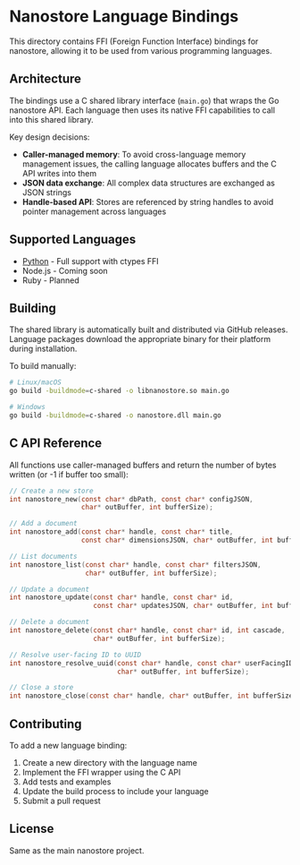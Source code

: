 # Nanostore Language Bindings

This directory contains FFI (Foreign Function Interface) bindings for nanostore, allowing it to be used from various programming languages.

## Architecture

The bindings use a C shared library interface (`main.go`) that wraps the Go nanostore API. Each language then uses its native FFI capabilities to call into this shared library.

Key design decisions:
- **Caller-managed memory**: To avoid cross-language memory management issues, the calling language allocates buffers and the C API writes into them
- **JSON data exchange**: All complex data structures are exchanged as JSON strings
- **Handle-based API**: Stores are referenced by string handles to avoid pointer management across languages

## Supported Languages

- [Python](python/) - Full support with ctypes FFI
- Node.js - Coming soon
- Ruby - Planned

## Building

The shared library is automatically built and distributed via GitHub releases. Language packages download the appropriate binary for their platform during installation.

To build manually:
```bash
# Linux/macOS
go build -buildmode=c-shared -o libnanostore.so main.go

# Windows
go build -buildmode=c-shared -o nanostore.dll main.go
```

## C API Reference

All functions use caller-managed buffers and return the number of bytes written (or -1 if buffer too small):

```c
// Create a new store
int nanostore_new(const char* dbPath, const char* configJSON, 
                  char* outBuffer, int bufferSize);

// Add a document
int nanostore_add(const char* handle, const char* title, 
                  const char* dimensionsJSON, char* outBuffer, int bufferSize);

// List documents
int nanostore_list(const char* handle, const char* filtersJSON, 
                   char* outBuffer, int bufferSize);

// Update a document
int nanostore_update(const char* handle, const char* id, 
                     const char* updatesJSON, char* outBuffer, int bufferSize);

// Delete a document
int nanostore_delete(const char* handle, const char* id, int cascade, 
                     char* outBuffer, int bufferSize);

// Resolve user-facing ID to UUID
int nanostore_resolve_uuid(const char* handle, const char* userFacingID, 
                           char* outBuffer, int bufferSize);

// Close a store
int nanostore_close(const char* handle, char* outBuffer, int bufferSize);
```

## Contributing

To add a new language binding:
1. Create a new directory with the language name
2. Implement the FFI wrapper using the C API
3. Add tests and examples
4. Update the build process to include your language
5. Submit a pull request

## License

Same as the main nanostore project.